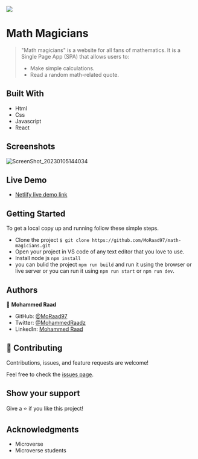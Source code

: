 ![](https://img.shields.io/badge/Microverse-blueviolet)

# Math Magicians

> "Math magicians" is a website for all fans of mathematics. It is a Single Page App (SPA) that allows users to: 
> - Make simple calculations.
> - Read a random math-related quote.

## Built With

- Html 
- Css 
- Javascript
- React


## Screenshots
![ScreenShot_20230105144034](https://user-images.githubusercontent.com/89518488/210772205-89a961ac-1fde-4b56-b7ad-3279805a7215.png)

## Live Demo
- [Netlify live demo link](https://mathmagic-moraad.netlify.app/)

## Getting Started

To get a local copy up and running follow these simple steps.

- Clone the project `$ git clone https://github.com/MoRaad97/math-magicians.git`
- Open your project in VS code of any text editor that you love to use.
- Install node js `npm install`
- you can bulid the project `npm run build` and run it using the browser or live server or you can run it using `npm run start` or `npm run dev`.

## Authors

👤 **Mohammed Raad**

- GitHub: [@MoRaad97](https://github.com/MoRaad97)
- Twitter: [@MohammedRaadz](https://twitter.com/MohammedRaadz)
- LinkedIn: [Mohammed Raad](linkedin.com/in/mohammed-raad-600176210)

## 🤝 Contributing

Contributions, issues, and feature requests are welcome!

Feel free to check the [issues page](../../issues/).

## Show your support

Give a ⭐️ if you like this project!

## Acknowledgments

- Microverse
- Microverse students 
